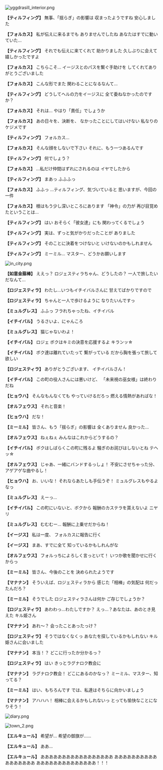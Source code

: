 
![yggdrasill_interior.png](../images/backgrounds/yggdrasill_interior.png)

**【ティルフィング】**
無事、「揺らぎ」の影響は
収まったようですね
安心しました

**【フォルカス】**
私が伝えに来るまでも
ありませんでしたね
あなたはすでに動いていた…

**【ティルフィング】**
それでも伝えに来てくれて
助かりました
久しぶりに会えて嬉しかったですよ

**【フォルカス】**
こちらこそ…
イージスとのパスを繋ぐ手助けを
してくれてありがとうございました

**【フォルカス】**
こんな形でまた
関わることになるなんて…

**【ティルフィング】**
どうしてヘルの力をイージスに
全て委ねなかったのですか？

**【フォルカス】**
それは…
やはり「責任」でしょうか

**【フォルカス】**
あの日々を、決断を、
なかったことにしてはいけない
私なりのケジメです

**【ティルフィング】**
フォルカス…

**【フォルカス】**
そんな顔をしないで下さい
それに、もう一つあるんです

**【ティルフィング】**
何でしょう？

**【フォルカス】**
…私だけ仲間はずれにされるのは
イヤでしたから

**【ティルフィング】**
まあっ
ふふふっ

**【フォルカス】**
ふふっ
…ティルフィング、気づいていると
思いますが、今回の一件

**【フォルカス】**
根はもう少し深いところにあります
「神令」の力が
再び目覚めたということは…

**【ティルフィング】**
はい
おそらく「彼女達」にも
関わってくるでしょう

**【ティルフィング】**
実は、ずっと気がかりだったことが
ありました

**【ティルフィング】**
そのことに決着をつけないと
いけないのかもしれません

**【ティルフィング】**
ミーミル…
マスター、どうかお願いします

![in_city.png](../images/backgrounds/in_city.png)

**【如意金箍棒】**
ええっ？
ロジェスティラちゃん、どうしたの？
一人で旅したいだなんて…

**【ロジェスティラ】**
わたし…いつもイチイバルさんに
甘えてばかりですので

**【ロジェスティラ】**
ちゃんと一人で歩けるように
なりたいんですっ

**【ミュルグレス】**
ふふっ
フラれちゃったね、イチイバル

**【イチイバル】**
うるさいよ、にゃんころ

**【ミュルグレス】**
猫じゃないわよ！

**【イチイバル】**
ロジェ
ボクはキミの決意を応援するよ
キランッ☆

**【イチイバル】**
ボク達は離れていたって
繋がっている
だから胸を張って旅して欲しい

**【ロジェスティラ】**
ありがとうございます、
イチイバルさん！

**【イチイバル】**
この町の役人さんには悪いけど、
「未来視の巫女様」は終わりだね

**【ヒョウハ】**
そんなもんなくても
やっていけるだろっ
燃える情熱があればな！

**【オルフェウス】**
それと音楽！

**【ヒョウハ】**
だな！

**【ミーミル】**
皆さん、もう「揺らぎ」の影響は
全くありません
良かった…

**【オルフェウス】**
ねぇねぇ
みんなはこれからどうするの？

**【イチイバル】**
ボクはしばらくこの町に残るよ
騒ぎのお詫びはしないとね
テヘッ☆

**【オルフェウス】**
じゃあ、一緒にバンドするっしょ！
不安にさせちゃった分、
アゲアゲな曲やるし！

**【ヒョウハ】**
お、いいな！
それならあたしも手伝うぞ！
ミュルグレスもやるよなっ

**【ミュルグレス】**
えーっ…

**【イチイバル】**
この町にいないと、ボクから
報酬のカステラを貰えないよ
ニヤリ

**【ミュルグレス】**
むむむー…
報酬に上乗せだからね！

**【イージス】**
私は一度、
フォルカスに報告に行く

**【イージス】**
まあ、すでに全て
知っているかもしれんがな

**【オルフェウス】**
フォルっちによろしく言っといて！
いつか歌を聞かせに行くからっ

**【ミーミル】**
皆さん、今後のことを
決められたようです

**【マナナン】**
そういえば、ロジェスティラから
感じた「相棒」の気配は
何だったんだろ？

**【ミーミル】**
そうでした
ロジェスティラさんは何か
ご存じでしょうか？

**【ロジェスティラ】**
あわわっ…わたしですか？
えっ…？あなたは、あのとき見えた
キル姫さん

**【マナナン】**
あれ～？
会ったことあったっけ？

**【ロジェスティラ】**
そうではなくなくっ
あなたを探しているかもしれない
キル姫さんに会いました

**【マナナン】**
本当！？
どこに行ったか分かるっ？

**【ロジェスティラ】**
はい
きっとラグナロク教会に

**【マナナン】**
ラグナロク教会！
どこにあるのかなっ？
ミーミル、マスター、知ってる？

**【ミーミル】**
はい、もちろんです
では、私達はそちらに向かいましょう

**【マナナン】**
アハハハ！
相棒に会えるかもしれないっ
とっても愉快なことになりそう！

![diary.png](../images/backgrounds/diary.png)

![town_2.png](../images/backgrounds/town_2.png)

**【エルキュール】**
希望が…
希望の御旗が……

**【エルキュール】**
ああ…

**【エルキュール】**
あああああああああああああああああ
あああああああああああああああああ
ああああああああああああああ！！！
